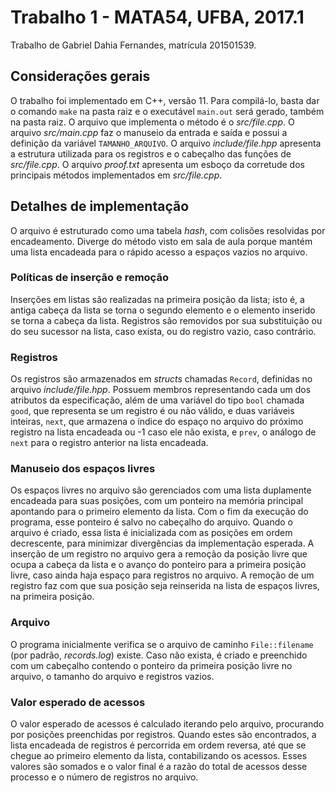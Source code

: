 # Trabalho 1 - MATA54, UFBA, 2017.1
Trabalho de Gabriel Dahia Fernandes, matrícula 201501539.

## Considerações gerais
O trabalho foi implementado em C++, versão 11. Para compilá-lo, basta dar o comando `make` na pasta raiz e o executável `main.out` será gerado, também na pasta raiz.
O arquivo que implementa o método é o _src/file.cpp_. O arquivo _src/main.cpp_ faz o manuseio da entrada e saída e possui a definição da variável `TAMANHO_ARQUIVO`. O arquivo _include/file.hpp_ apresenta a estrutura utilizada para os registros e o cabeçalho das funções de _src/file.cpp_. O arquivo _proof.txt_ apresenta um esboço da corretude dos principais métodos implementados em _src/file.cpp_.

## Detalhes de implementação
O arquivo é estruturado como uma tabela _hash_, com colisões resolvidas por encadeamento. Diverge do método visto em sala de aula porque mantém uma lista encadeada para o rápido acesso a espaços vazios no arquivo.

### Políticas de inserção e remoção
Inserções em listas são realizadas na primeira posição da lista; isto é, a antiga cabeça da lista se torna o segundo elemento e o elemento inserido se torna a cabeça da lista.
Registros são removidos por sua substituição ou do seu sucessor na lista, caso exista, ou do registro vazio, caso contrário.

### Registros
Os registros são armazenados em _structs_ chamadas `Record`, definidas no arquivo _include/file.hpp_. Possuem membros representando cada um dos atributos da especificação, além de uma variável do tipo `bool` chamada `good`, que representa se um registro é ou não válido, e duas variáveis inteiras, `next`, que armazena o índice do espaço no arquivo do próximo registro na lista encadeada ou -1 caso ele não exista, e `prev`, o análogo de `next` para o registro anterior na lista encadeada.

### Manuseio dos espaços livres
Os espaços livres no arquivo são gerenciados com uma lista duplamente encadeada para suas posições, com um ponteiro na memória principal apontando para o primeiro elemento da lista. Com o fim da execução do programa, esse ponteiro é salvo no cabeçalho do arquivo.
Quando o arquivo é criado, essa lista é inicializada com as posições em ordem decrescente, para minimizar divergências da implementação esperada. A inserção de um registro no arquivo gera a remoção da posição livre que ocupa a cabeça da lista e o avanço do ponteiro para a primeira posição livre, caso ainda haja espaço para registros no arquivo. A remoção de um registro faz com que sua posição seja reinserida na lista de espaços livres, na primeira posição.

### Arquivo
O programa inicialmente verifica se o arquivo de caminho `File::filename` (por padrão, _records.log_) existe. Caso não exista, é criado e preenchido com um cabeçalho contendo o ponteiro da primeira posição livre no arquivo, o tamanho do arquivo e registros vazios.

### Valor esperado de acessos
O valor esperado de acessos é calculado iterando pelo arquivo, procurando por posições preenchidas por registros. Quando estes são encontrados, a lista encadeada de registros é percorrida em ordem reversa, até que se chegue ao primeiro elemento da lista, contabilizando os acessos. Esses valores são somados e o valor final é a razão do total de acessos desse processo e o número de registros no arquivo.
